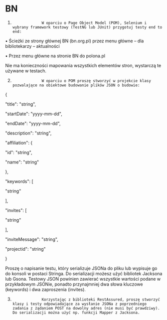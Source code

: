 # BN

1.                  W oparciu o Page Object Model (POM), Selenium i wybrany framework testowy (TestNG lub JUnit) przygotuj testy end to end:

•                    Ścieżki ze strony głównej BN (bn.org.pl) przez menu główne – dla bibliotekarzy – aktualności

•                    Przez menu główne na stronie BN do polona.pl

Nie ma konieczności mapowania wszystkich elementów stron, wystarczą te używane w testach.

2.                  W oparciu o POM proszę stworzyć w projekcie klasy pozwalające na obiektowe budowanie plików JSON o budowie:

{

"title": "string",

"startDate": "yyyy-mm-dd",

"endDate": "yyyy-mm-dd",

"description": "string",

"affiliation": {

  "id": "string",

  "name": "string"

},

"keywords": [

  "string"

],

"invites": [

  "string"

],

"inviteMessage": "string",

"projectid": "string"

}

 

Proszę o napisanie testu, który serializuje JSONa do pliku lub wypisuje go do konsoli w postaci Stringa. Do serializacji możesz użyć bibliotek Jacksona lub Gsona. Testowy JSON powinien zawierać wszystkie wartości podane w przykładowym JSONie, ponadto przynajmniej dwa słowa kluczowe (keywords) i dwa zaproszenia (invites).

3.                  Korzystając z biblioteki RestAssured, proszę stworzyć klasy i testy odpowiadające za wysłanie JSONa z poprzedniego zadania z żądaniem POST na dowolny adres (nie musi być prawdziwy). Do serializacji można użyć np. funkcji Mapper z Jacksona.

